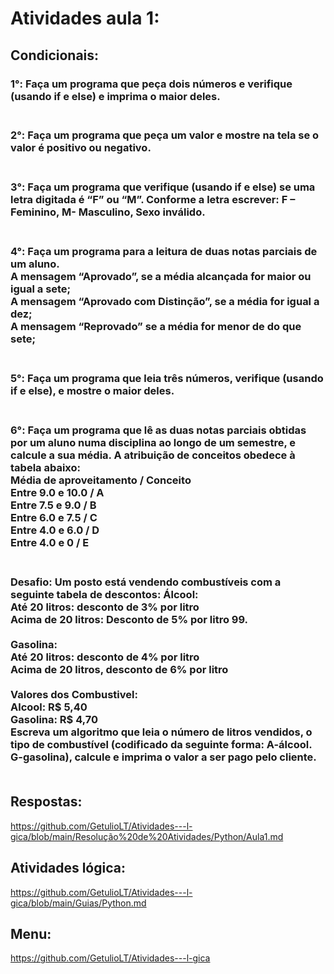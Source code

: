 # Atividades aula 1:

## Condicionais:
<h3>
1°: Faça um programa que peça dois números e verifique (usando if e else) e imprima o maior deles.<br><br>

<h3>
2°: Faça um programa que peça um valor e mostre na tela se o valor é positivo ou negativo.<br><br>

<h3>
3°: Faça um programa que verifique (usando if e else) se uma letra digitada é “F” ou “M”. Conforme a letra escrever: F – Feminino, M- Masculino, Sexo inválido.<br><br>

<h3>
4°: Faça um programa para a leitura de duas notas parciais de um aluno.<br>
A mensagem “Aprovado”, se a média alcançada for maior ou igual a sete;<br>
A mensagem “Aprovado com Distinção”, se a média for igual a dez;<br>
A mensagem “Reprovado” se a média for menor de do que sete;<br><br>

<h3>
5°: Faça um programa que leia três números, verifique (usando if e else), e mostre o maior deles.<br><br>

<h3>
6°: Faça um programa que lê as duas notas parciais obtidas por um aluno numa disciplina ao longo de um semestre, e calcule a sua média. A atribuição de conceitos obedece à tabela abaixo:  <br>
Média de aproveitamento    /    Conceito <br>
Entre 9.0 e 10.0           /        A <br>
Entre 7.5 e 9.0            /        B <br>
Entre 6.0 e 7.5            /        C <br>
Entre 4.0 e 6.0            /        D <br>
Entre 4.0 e 0              /        E  <br><br>

<h3>
Desafio: Um posto está vendendo combustíveis com a seguinte tabela de descontos:   Álcool:<br>
Até 20 litros: desconto de 3% por litro<br>
Acima de 20 litros: Desconto de 5% por litro 99.<br><br>
Gasolina:<br>
Até 20 litros: desconto de 4% por litro<br>
Acima de 20 litros, desconto de 6% por litro<br><br>
Valores dos Combustivel:<br>
Alcool: R$ 5,40<br>
Gasolina: R$ 4,70<br>
Escreva um algoritmo que leia o número de litros vendidos, o tipo de combustível (codificado da seguinte forma: A-álcool. G-gasolina), calcule e imprima o valor a ser pago pelo cliente.  
<br><br>

## Respostas: <br>
https://github.com/GetulioLT/Atividades---l-gica/blob/main/Resolução%20de%20Atividades/Python/Aula1.md
## Atividades lógica: <br>
https://github.com/GetulioLT/Atividades---l-gica/blob/main/Guias/Python.md
## Menu:
https://github.com/GetulioLT/Atividades---l-gica